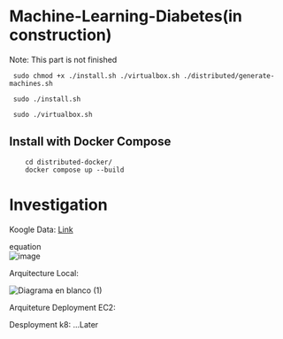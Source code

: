 # Machine-Learning-Diabetes(in construction)

Note: This part is not finished
```
 sudo chmod +x ./install.sh ./virtualbox.sh ./distributed/generate-machines.sh
```

```
 sudo ./install.sh
```

```
 sudo ./virtualbox.sh
```

## Install with Docker Compose
```
    cd distributed-docker/
    docker compose up --build
```

# Investigation

Koogle Data: <a href="https://www.kaggle.com/datasets/colewelkins/cardiovascular-disease/data" target="blank">Link</a>

equation <br>
![image](https://github.com/user-attachments/assets/30ea11fc-1e53-45b4-9c88-3783c2063442)


Arquitecture Local:

![Diagrama en blanco (1)](https://github.com/user-attachments/assets/5f6f3d7f-d127-4ac0-aaac-71f5d481e6c4)

Arquiteture Deployment EC2:


Desployment k8:
...Later
